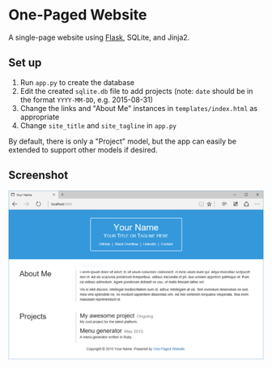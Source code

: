 One-Paged Website
=================

A single-page website using [Flask](http://flask.pocoo.org), SQLite, and Jinja2.

Set up
------

1. Run `app.py` to create the database
2. Edit the created `sqlite.db` file to add projects (note: `date` should be in the format `YYYY-MM-DD`, e.g. 2015-08-31)
3. Change the links and "About Me" instances in `templates/index.html` as appropriate
4. Change `site_title` and `site_tagline` in `app.py`

By default, there is only a "Project" model, but the app can easily be extended to support other models if desired.

Screenshot
----------

![](screenshot.png)